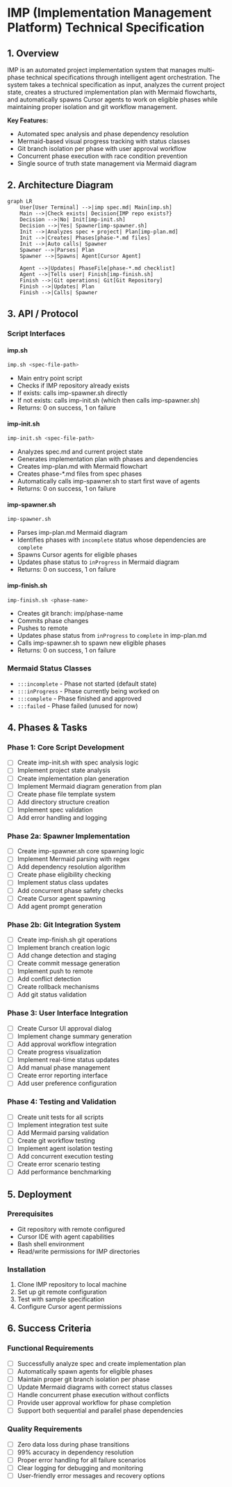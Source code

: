 # IMP (Implementation Management Platform) Technical Specification

## 1. Overview

IMP is an automated project implementation system that manages multi-phase technical specifications through intelligent agent orchestration. The system takes a technical specification as input, analyzes the current project state, creates a structured implementation plan with Mermaid flowcharts, and automatically spawns Cursor agents to work on eligible phases while maintaining proper isolation and git workflow management.

**Key Features:**
- Automated spec analysis and phase dependency resolution
- Mermaid-based visual progress tracking with status classes
- Git branch isolation per phase with user approval workflow
- Concurrent phase execution with race condition prevention
- Single source of truth state management via Mermaid diagram

## 2. Architecture Diagram

```mermaid
graph LR
    User[User Terminal] -->|imp spec.md| Main[imp.sh]
    Main -->|Check exists| Decision{IMP repo exists?}
    Decision -->|No| Init[imp-init.sh]
    Decision -->|Yes| Spawner[imp-spawner.sh]
    Init -->|Analyzes spec + project| Plan[imp-plan.md]
    Init -->|Creates| Phases[phase-*.md files]
    Init -->|Auto calls| Spawner
    Spawner -->|Parses| Plan
    Spawner -->|Spawns| Agent[Cursor Agent]
    
    Agent -->|Updates| PhaseFile[phase-*.md checklist]
    Agent -->|Tells user| Finish[imp-finish.sh]
    Finish -->|Git operations| Git[Git Repository]
    Finish -->|Updates| Plan
    Finish -->|Calls| Spawner
```

## 3. API / Protocol

### Script Interfaces

#### imp.sh
```bash
imp.sh <spec-file-path>
```
- Main entry point script
- Checks if IMP repository already exists
- If exists: calls imp-spawner.sh directly
- If not exists: calls imp-init.sh (which then calls imp-spawner.sh)
- Returns: 0 on success, 1 on failure

#### imp-init.sh
```bash
imp-init.sh <spec-file-path>
```
- Analyzes spec.md and current project state
- Generates implementation plan with phases and dependencies
- Creates imp-plan.md with Mermaid flowchart
- Creates phase-*.md files from spec phases
- Automatically calls imp-spawner.sh to start first wave of agents
- Returns: 0 on success, 1 on failure

#### imp-spawner.sh
```bash
imp-spawner.sh
```
- Parses imp-plan.md Mermaid diagram
- Identifies phases with `incomplete` status whose dependencies are `complete`
- Spawns Cursor agents for eligible phases
- Updates phase status to `inProgress` in Mermaid diagram
- Returns: 0 on success, 1 on failure

#### imp-finish.sh
```bash
imp-finish.sh <phase-name>
```
- Creates git branch: imp/phase-name
- Commits phase changes
- Pushes to remote
- Updates phase status from `inProgress` to `complete` in imp-plan.md
- Calls imp-spawner.sh to spawn new eligible phases
- Returns: 0 on success, 1 on failure

### Mermaid Status Classes
- `:::incomplete` - Phase not started (default state)
- `:::inProgress` - Phase currently being worked on
- `:::complete` - Phase finished and approved
- `:::failed` - Phase failed (unused for now)

## 4. Phases & Tasks

### Phase 1: Core Script Development
- [ ] Create imp-init.sh with spec analysis logic
- [ ] Implement project state analysis
- [ ] Create implementation plan generation
- [ ] Implement Mermaid diagram generation from plan
- [ ] Create phase file template system
- [ ] Add directory structure creation
- [ ] Implement spec validation
- [ ] Add error handling and logging

### Phase 2a: Spawner Implementation
- [ ] Create imp-spawner.sh core spawning logic
- [ ] Implement Mermaid parsing with regex
- [ ] Add dependency resolution algorithm
- [ ] Create phase eligibility checking
- [ ] Implement status class updates
- [ ] Add concurrent phase safety checks
- [ ] Create Cursor agent spawning
- [ ] Add agent prompt generation

### Phase 2b: Git Integration System
- [ ] Create imp-finish.sh git operations
- [ ] Implement branch creation logic
- [ ] Add change detection and staging
- [ ] Create commit message generation
- [ ] Implement push to remote
- [ ] Add conflict detection
- [ ] Create rollback mechanisms
- [ ] Add git status validation

### Phase 3: User Interface Integration
- [ ] Create Cursor UI approval dialog
- [ ] Implement change summary generation
- [ ] Add approval workflow integration
- [ ] Create progress visualization
- [ ] Implement real-time status updates
- [ ] Add manual phase management
- [ ] Create error reporting interface
- [ ] Add user preference configuration

### Phase 4: Testing and Validation
- [ ] Create unit tests for all scripts
- [ ] Implement integration test suite
- [ ] Add Mermaid parsing validation
- [ ] Create git workflow testing
- [ ] Implement agent isolation testing
- [ ] Add concurrent execution testing
- [ ] Create error scenario testing
- [ ] Add performance benchmarking

## 5. Deployment

### Prerequisites
- Git repository with remote configured
- Cursor IDE with agent capabilities
- Bash shell environment
- Read/write permissions for IMP directories

### Installation
1. Clone IMP repository to local machine
2. Set up git remote configuration
3. Test with sample specification
4. Configure Cursor agent permissions

## 6. Success Criteria

### Functional Requirements
- [ ] Successfully analyze spec and create implementation plan
- [ ] Automatically spawn agents for eligible phases
- [ ] Maintain proper git branch isolation per phase
- [ ] Update Mermaid diagrams with correct status classes
- [ ] Handle concurrent phase execution without conflicts
- [ ] Provide user approval workflow for phase completion
- [ ] Support both sequential and parallel phase dependencies

### Quality Requirements
- [ ] Zero data loss during phase transitions
- [ ] 99% accuracy in dependency resolution
- [ ] Proper error handling for all failure scenarios
- [ ] Clear logging for debugging and monitoring
- [ ] User-friendly error messages and recovery options
